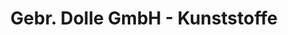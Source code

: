 ---
title: "Gebr. Dolle GmbH - Kunststoffe"
url: /bad-koestritz/gebr-dolle-gmbh-kunststoffe/
shop: Baumarkt
---
